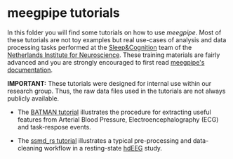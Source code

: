 meegpipe tutorials
========

In this folder you will find some tutorials on how to use _meegpipe_. Most
of these tutorials are not toy examples but real use-cases of analysis and data
processing tasks performed at the [Sleep&Cognition][sc] team of the
[Netherlands Institute for Neuroscience][nin]. These training
materials are fairly advanced and you are strongly encouraged to first read
[meegpipe's documentation][meegpipe-api].

__IMPORTANT:__ These tutorials were designed for internal use within our
research group. Thus, the raw data files used in the tutorials are not always
publicly available.

[meegpipe-api]: ../+meegpipe/README.md
[sc]: http://www.nin.knaw.nl/research_groups/van_someren_group
[nin]: http://www.nin.knaw.nl/


* The [BATMAN tutorial][batman] illustrates the procedure for extracting useful
  features from Arterial Blood Pressure, Electroencephalography (ECG) and
  task-respose events.

* The [ssmd_rs tutorial][ssmd_rs] illustrates a typical pre-processing and
  data-cleaning workflow in a resting-state [hdEEG][hdeeg] study.

  [batman]:  ./batman/README.md
  [ssmd_rs]: ./ssmd_rs/README.md
  [hdeeg]: http://en.wikipedia.org/wiki/Electroencephalography
